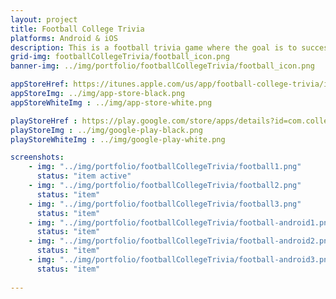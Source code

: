 ```yaml
---
layout: project
title: Football College Trivia
platforms: Android & iOS
description: This is a football trivia game where the goal is to successfully guess which college a current NFL player played for. <br><br>Choose between 3 exciting game modes and 4 challenging difficulties to see just how well you know where your favorite NFL Superstars played their college ball.
grid-img: footballCollegeTrivia/football_icon.png
banner-img: ../img/portfolio/footballCollegeTrivia/football_icon.png

appStoreHref: https://itunes.apple.com/us/app/football-college-trivia/id879870156?mt=8
appStoreImg: ../img/app-store-black.png
appStoreWhiteImg : ../img/app-store-white.png

playStoreHref : https://play.google.com/store/apps/details?id=com.college.football.trivia
playStoreImg : ../img/google-play-black.png
playStoreWhiteImg : ../img/google-play-white.png

screenshots:
    - img: "../img/portfolio/footballCollegeTrivia/football1.png"
      status: "item active"
    - img: "../img/portfolio/footballCollegeTrivia/football2.png"
      status: "item"
    - img: "../img/portfolio/footballCollegeTrivia/football3.png"
      status: "item"
    - img: "../img/portfolio/footballCollegeTrivia/football-android1.png"
      status: "item"
    - img: "../img/portfolio/footballCollegeTrivia/football-android2.png"
      status: "item"
    - img: "../img/portfolio/footballCollegeTrivia/football-android3.png"
      status: "item"
    
---
```




